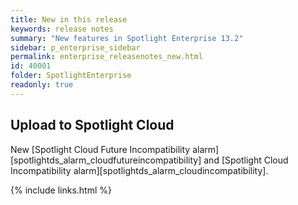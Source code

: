 ```yaml
---
title: New in this release
keywords: release notes
summary: "New features in Spotlight Enterprise 13.2"
sidebar: p_enterprise_sidebar
permalink: enterprise_releasenotes_new.html
id: 40001
folder: SpotlightEnterprise
readonly: true
---
```



## Upload to Spotlight Cloud
New [Spotlight Cloud Future Incompatibility alarm][spotlightds_alarm_cloudfutureincompatibility] and [Spotlight Cloud Incompatibility alarm][spotlightds_alarm_cloudincompatibility].

{% include links.html %}
